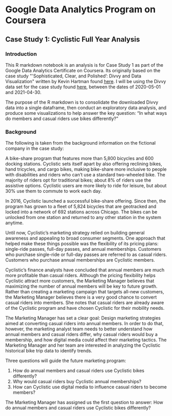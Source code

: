 # Google Data Analytics Program on Coursera

## Case Study 1: Cyclistic Full Year Analysis

### Introduction

This R markdown notebook is an analysis is for Case Study 1 as part of the Google Data Analytics Certificate on Coursera.  Its originally based on the case study "'Sophisticated, Clear, and Polished’: Divvy and Data Visualization" written by Kevin Hartman found [here](https://artscience.blog/home/divvy-dataviz-case-study). I will be using the Divvy data set for the case study found [here](https://divvy-tripdata.s3.amazonaws.com/index.html), between the dates of 2020-05-01 and 2021-04-30. 

The purpose of the R markdown is to consolidate the downloaded Divvy data into a single dataframe, then conduct an exploratory data analysis, and produce some visualizations to help answer the key question: “In what ways do members and casual riders use bikes differently?”

### Background

The following is taken from the background information on the fictional company in the case study:

A bike-share program that features more than 5,800 bicycles and 600 docking stations. Cyclistic sets itself apart by also offering reclining bikes, hand tricycles, and cargo bikes, making bike-share more inclusive to people with disabilities and riders who can’t use a standard two-wheeled bike. The majority of riders opt for traditional bikes; about 8% of riders use the assistive options. Cyclistic users are more likely to ride for leisure, but about 30% use them to commute to work each day.

In 2016, Cyclistic launched a successful bike-share offering. Since then, the program has grown to a fleet of 5,824 bicycles that are geotracked and locked into a network of 692 stations across Chicago. The bikes can be unlocked from one station and returned to any other station in the system anytime.

Until now, Cyclistic’s marketing strategy relied on building general awareness and appealing to broad consumer segments. One approach that helped make these things possible was the flexibility of its pricing plans: single-ride passes, full-day passes, and annual memberships. Customers who purchase single-ride or full-day passes are referred to as casual riders. Customers who purchase annual memberships are Cyclistic members.

Cyclistic’s finance analysts have concluded that annual members are much more profitable than casual riders. Although the pricing flexibility helps Cyclistic attract more customers, the Marketing Manager believes that maximizing the number of annual members will be key to future growth. Rather than creating a marketing campaign that targets all-new customers, the Marketing Manager believes there is a very good chance to convert casual riders into members. She notes that casual riders are already aware of the Cyclistic program and have chosen Cyclistic for their mobility needs.

The Marketing Manager has set a clear goal: Design marketing strategies aimed at converting casual riders into annual members. In order to do that, however, the marketing analyst team needs to better understand how annual members and casual riders differ, why casual riders would buy a membership, and how digital media could affect their marketing tactics. The Marketing Manager and her team are interested in analyzing the Cyclistic historical bike trip data to identify trends.

Three questions will guide the future marketing program:
1. How do annual members and casual riders use Cyclistic bikes differently?
2. Why would casual riders buy Cyclistic annual memberships?
3. How can Cyclistic use digital media to influence casual riders to become members?

The Marketing Manager has assigned us the first question to answer: How do annual members and casual riders use Cyclistic bikes differently?
